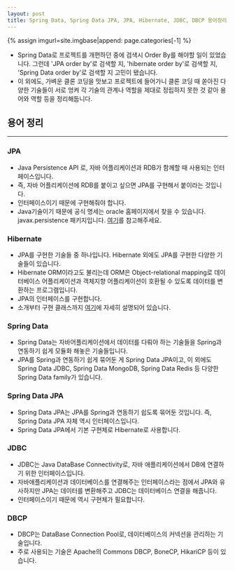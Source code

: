 ```yaml
---
layout: post
title: Spring Data, Spring Data JPA, JPA, Hibernate, JDBC, DBCP 용어정리
---
```


{% assign imgurl=site.imgbase|append: page.categories[-1] %}



- Spring Data로 프로젝트를 개편하던 중에 검색시 Order By를 해야할 일이 있었습니다. 그런데 'JPA order by'로 검색할 지, 'hibernate order by'로 검색할 지, 'Spring Data order by'로 검색할 지 고민이 됐습니다.
- 이 외에도, 가벼운 클론 코딩을 맛보고 프로젝트에 들어가니 클론 코딩 때 쏟아진 다양한 기술들이 서로 엉켜 각 기술의 관계나 역할을 제대로 정립하지 못한 것 같아 용어와 역할 등을 정리해둡니다.



## 용어 정리

---

### JPA

- Java Persistence API 로, 자바 어플리케이션과 RDB가 함께할 때 사용되는 인터페이스입니다. 
- 즉, 자바 어플리케이션에 RDB를 붙이고 싶으면 JPA를 구현해서 붙이라는 것입니다.
- 인터페이스이기 때문에 구현해줘야 합니다.
- Java기술이기 때문에 공식 명세는 oracle 홈페이지에서 찾을 수 있습니다. javax.persistence 패키지입니다. [여기](https://docs.oracle.com/javaee/7/api/javax/persistence/package-summary.html)를 참고해주세요.



### Hibernate

- JPA를 구현한 기술들 중 하나입니다. Hibernate 외에도 JPA를 구현한 다양한 기술들이 있습니다.
- Hibernate ORM이라고도 불리는데 ORM은 Object-relational mapping로 데이터베이스 어플리케이션과 객체지향 어플리케이션이 호환될 수 있도록 데이터를 변환하는 프로그램입니다.
- JPA의 인터페이스를 구현합니다. 
- 소개부터 구현 클래스까지 [여기](https://hibernate.org/orm/documentation/5.4/)에 자세히 설명되어 있습니다.



### Spring Data

- Spring Data는 자바어플리케이션에서 데이터를 다뤄야 하는 기술들을 Spring과 연동하기 쉽게 모듈화 해놓은 기술들입니다.
- JPA를 Spring과 연동하기 쉽게 묶어둔 게 Spring Data JPA이고, 이 외에도 Spring Data JDBC, Spring Data MongoDB, Spring Data Redis 등 다양한 Spring Data family가 있습니다.



### Spring Data JPA

- Spring Data JPA는 JPA를 Spring과 연동하기 쉽도록 묶어둔 것입니다. 즉, Spring Data JPA 자체 역시 인터페이스입니다.
- Spring Data JPA에서 기본 구현체로 Hibernate로 사용합니다.



### JDBC

- JDBC는 Java DataBase Connectivity로, 자바 애플리케이션에서 DB에 연결하기 위한 인터페이스입니다.
- 자바애플리케이션과 데이터베이스를 연결해주는 인터페이스라는 점에서 JPA와 유사하지만 JPA는 데이터를 변환해주고 JDBC는 데이터베이스 연결을 해줍니다.
- 인터페이스이기 때문에 역시 구현체가 필요합니다.



### DBCP

- DBCP는 DataBase Connection Pool로, 데이터베이스의 커넥션을 관리하는 기술입니다. 
- 주로 사용되는 기술은 Apache의 Commons DBCP, BoneCP, HikariCP 등이 있습니다.